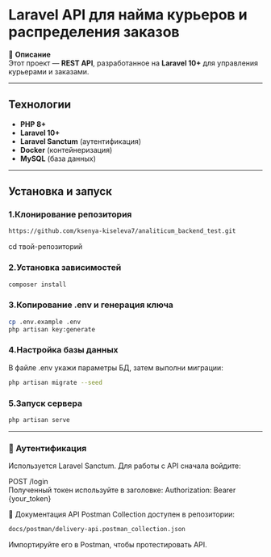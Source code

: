 # Laravel API для найма курьеров и распределения заказов

📌 **Описание**  
Этот проект — **REST API**, разработанное на **Laravel 10+** для управления курьерами и заказами.

---

##  Технологии
- **PHP 8+**
- **Laravel 10+**
- **Laravel Sanctum** (аутентификация)
- **Docker** (контейнеризация)
- **MySQL** (база данных)

---

## Установка и запуск

### 1.Клонирование репозитория
```bash
https://github.com/ksenya-kiseleva7/analiticum_backend_test.git
```
cd твой-репозиторий

### 2.Установка зависимостей
```bash
composer install
```

### 3.Копирование .env и генерация ключа
```bash
cp .env.example .env
php artisan key:generate
```

### 4.Настройка базы данных
В файле .env укажи параметры БД, затем выполни миграции:
```bash
php artisan migrate --seed
```

### 5.Запуск сервера
```bash
php artisan serve
```
---
### 🔑 Аутентификация
Используется Laravel Sanctum. Для работы с API сначала войдите:

POST /login  
Полученный токен используйте в заголовке:
Authorization: Bearer {your_token}

📄 Документация API
Postman Collection доступен в репозитории:
```bash
docs/postman/delivery-api.postman_collection.json
```
Импортируйте его в Postman, чтобы протестировать API.
